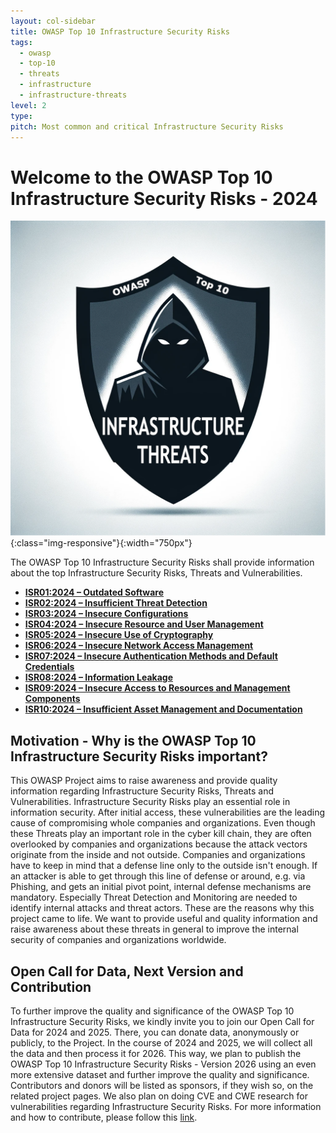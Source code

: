 ```yaml
---
layout: col-sidebar
title: OWASP Top 10 Infrastructure Security Risks
tags:
  - owasp
  - top-10
  - threats
  - infrastructure
  - infrastructure-threats
level: 2
type:
pitch: Most common and critical Infrastructure Security Risks
---
```


# Welcome to the OWASP Top 10 Infrastructure Security Risks - 2024

![OWASP Top 10 Infrastructure Security Risks Logo](./assets/images/logo.png){:class="img-responsive"}{:width="750px"}

The OWASP Top 10 Infrastructure Security Risks shall provide information about the top Infrastructure Security Risks, Threats and Vulnerabilities.

- [**ISR01:2024 – Outdated Software**](./docs/2024/ISR01_2024-Outdated_Software)
- [**ISR02:2024 – Insufficient Threat Detection**](./docs/2024/ISR02_2024-Insufficient_Threat_Detection)
- [**ISR03:2024 – Insecure Configurations**](./docs/2024/ISR03_2024-Insecure_Configurations)
- [**ISR04:2024 – Insecure Resource and User Management**](./docs/2024/ISR04_2024-Insecure_Resource_and_User_Management)
- [**ISR05:2024 – Insecure Use of Cryptography**](./docs/2024/ISR05_2024-Insecure_Use_of_Cryptography)
- [**ISR06:2024 – Insecure Network Access Management**](./docs/2024/ISR06_2024-Insecure_Network_Access_Management)
- [**ISR07:2024 – Insecure Authentication Methods and Default Credentials**](./docs/2024/ISR07_2024-Insecure_Authentication_Methods_and_Default_Credentials)
- [**ISR08:2024 – Information Leakage**](./docs/2024/ISR08_2024-Information_Leakage)
- [**ISR09:2024 – Insecure Access to Resources and Management Components**](./docs/2024/ISR09_2024-Insecure_Access_to_Resources_and_Management_Components)
- [**ISR10:2024 – Insufficient Asset Management and Documentation**](./docs/2024/ISR10_2024-Insufficient_Asset_Management_and_Documentation)

## Motivation - Why is the OWASP Top 10 Infrastructure Security Risks important?

This OWASP Project aims to raise awareness and provide quality information regarding Infrastructure Security Risks, Threats and Vulnerabilities.
Infrastructure Security Risks play an essential role in information security.
After initial access, these vulnerabilities are the leading cause of compromising whole companies and organizations. Even though these Threats play an important role in the cyber kill chain, they are often overlooked by companies and organizations because the attack vectors originate from the inside and not outside.
Companies and organizations have to keep in mind that a defense line only to the outside isn't enough. If an attacker is able to get through this line of defense or around, e.g. via Phishing, and gets an initial pivot point, internal defense mechanisms are mandatory. Especially Threat Detection and Monitoring are needed to identify internal attacks and threat actors.
These are the reasons why this project came to life. We want to provide useful and quality information and raise awareness about these threats in general to improve the internal security of companies and organizations worldwide.

## Open Call for Data, Next Version and Contribution

To further improve the quality and significance of the OWASP Top 10 Infrastructure Security Risks, we kindly invite you to join our Open Call for Data for 2024 and 2025.
There, you can donate data, anonymously or publicly, to the Project. In the course of 2024 and 2025, we will collect all the data and then process it for 2026.
This way, we plan to publish the OWASP Top 10 Infrastructure Security Risks - Version 2026 using an even more extensive dataset and further improve the quality and significance.
Contributors and donors will be listed as sponsors, if they wish so, on the related project pages.
We also plan on doing CVE and CWE research for vulnerabilities regarding Infrastructure Security Risks.
For more information and how to contribute, please follow this [link](./docs/2024/ISR_2026-Open_Call_for_Data).
